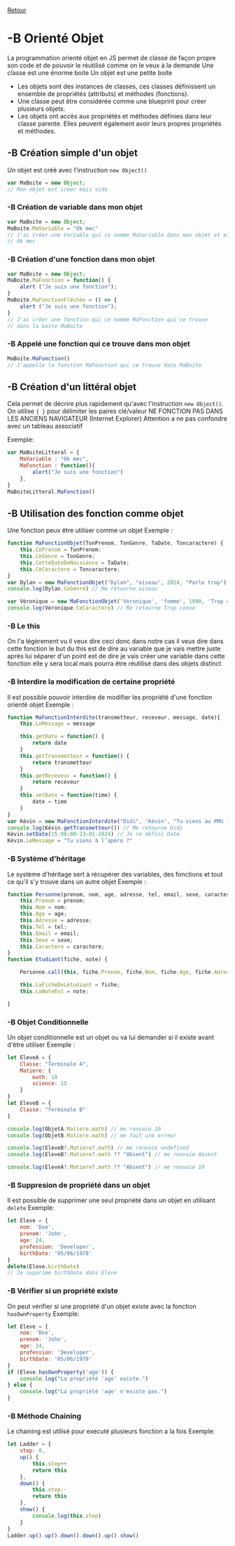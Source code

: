 [Retour](https://github.com/TamakiYagami/Cours/tree/main/CoursJS)
# -B Orienté Objet
La programmation orienté objet en JS permet de classé de façon propre son code et de pouvoir le réutilisé comme on le veux à la demande 
Une classe est une énorme boite
Un objet est une petite boite

- Les objets sont des instances de classes, ces classes définissent un ensemble de propriétés
(attributs) et méthodes (fonctions).
- Une classe peut être considérée comme une blueprint pour créer plusieurs objets.
- Les objets ont accès aux propriétés et méthodes définies dans leur classe
parente. Elles peuvent également avoir leurs propres propriétés et méthodes.

## -B Création simple d'un objet
Un objet est créé avec l'instruction `new Object()`
```js
var MaBoite = new Object;
// Mon objet est créer mais vide
```
### -B Création de variable dans mon objet
```js
var MaBoite = new Object;
MaBoite.MaVariable = "Ok mec"
// J'ai créer une Variable qui ce nomme MaVariable dans mon objet et elle contient la chaîne de caractère
// Ok mec
```
### -B Création d'une fonction dans mon objet
```js
var MaBoite = new Object;
MaBoite.MaFonction = function() {
    alert ("Je suis une fonction");
}
MaBoite.MaFonctionFléchée = () => {
    alert ("Je suis une fonction");
}
// J'ai créer une fonction qui ce nomme MaFonction qui ce trouve
// dans la boite MaBoite 
```
### -B Appelé une fonction qui ce trouve dans mon objet
```js
MaBoite.MaFonction()
// J’appelle la fonction MaFonction qui ce trouve dans MaBoite
```

## -B Création d'un littéral objet 
Cela permet de décrire plus rapidement qu'avec l'instruction `new Object()`. On utilise `{ }` pour délimiter les paires clé/valeur
NE FONCTION PAS DANS LES ANCIENS NAVIGATEUR (Internet Explorer)
Attention a ne pas confondre avec un tableau associatif

Exemple: 
```js
var MaBoiteLitteral = {
    MaVariable : "Ok mec",
    MaFonction : function(){
        alert("Je suis une fonction")
    },
}
MaBoiteLitteral.MaFonction()
```

## -B Utilisation des fonction comme objet
Une fonction peux être utiliser comme un objet 
Exemple : 
```js
function MaFonctionObjet(TonPrenom, TonGenre, TaDate, Toncaractere) {
    this.CePrenom = TonPrenom;
    this.CeGenre = TonGenre;
    this.CetteDateDeNaissance = TaDate;
    this.CeCaractere = Toncaractere;
}
var Dylan = new MaFonctionObjet("Dylan", "oiseau", 2024, "Parle trop")
console.log(Dylan.CeGenre) // Me retourne oiseau

var Véronique = new MaFonctionObjet('Véronique', 'fomme', 1990, 'Trop conne')
console.log(Véronique.CeCaractere) // Me retourne Trop conne
```

### -B Le this 
On l'a légèrement vu il veux dire ceci donc dans notre cas il veux dire dans cette fonction 
le but du this est de dire au variable que je vais mettre juste après lui séparer d'un point 
est de dire je vais créer une variable dans cette fonction elle y sera local mais pourra être réutilisé 
dans des objets distinct

### -B Interdire la modification de certaine propriété 
Il est possible pouvoir interdire de modifier les propriété d'une fonction orienté objet
Exemple : 
```js
function MaFonctionInterdite(transmetteur, receveur, message, date){
    this.LeMessage = message

    this.getDate = function() {
        return date
    }
    this.getTransmetteur = function() {
        return transmetteur
    }
    this.getReceveur = function() {
        return receveur
    }
    this.setDate = function(time) {
        date = time
    }
}
var Kévin = new MaFonctionInterdite("Didi", 'Kévin', "Tu viens au PMU ?", '15:00:00-22-01-2024')
console.log(Kévin.getTransmetteur()) // Me retourne Didi
Kévin.setDate(15:00:00-23-01-2024) // Je re défini Date
Kévin.LeMessage = "Tu viens à l’apéro ?"
```

### -B Système d'héritage
Le système d'héritage sert à récupérer des variables, des fonctions et tout ce qu'il s'y trouve dans 
un autre objet
Exemple : 
```js
function Personne(prenom, nom, age, adresse, tel, email, sexe, caractere) {
    this.Prenom = prenom;
    this.Nom = nom;
    this.Age = age;
    this.Adresse = adresse;
    this.Tel = tel;
    this.Email = email;
    this.Sexe = sexe;
    this.Caractere = caractere;
}
function Etudiant(fiche, note) {

    Personne.call(this, fiche.Prenom, fiche.Nom, fiche.Age, fiche.Adresse, fiche.Tel, fiche.Email, fiche.Sexe, fiche.Caractere);

    this.LaFicheDeLétudiant = fiche;
    this.LaNoteEst = note;

}
```

### -B Objet Conditionnelle 
Un objet conditionnelle est un objet ou va lui demander si il existe avant d'être utiliser
Exemple : 
```js
let EleveA = {
    Classe: "Terminale A", 
    Matiere: {
        math: 10
        science: 15
    }
}
let EleveB = {
    Classe: "Terminale B"
}

console.log(ObjetA.Matiere.math) // me renvoie 10
console.log(ObjetB.Matiere.math) // me fait une erreur

console.log(EleveB?.Matiere?.math) // me renvoie undefined
console.log(EleveB?.Matiere?.math ?? "Absent") // me renvoie Absent

console.log(EleveA?.Matiere?.math ?? "Absent") // me renvoie 10
```

### -B Suppresion de propriété dans un objet
Il est possible de supprimer une seul propriété dans un objet en utilisant `delete`
Exemple: 
```js
let Eleve = {
    nom: 'Doe',
    prenom: 'John',
    age: 24,
    profession: 'Developer',
    birthDate: '05/06/1978'
}
delete(Eleve.birthDate)
// Je supprime birthDate dans Eleve
```

### -B Vérifier si un propriété existe
On peut vérifier si une propriété d'un objet existe avec la fonction `hasOwnProperty`
Exemple: 
```js
let Eleve = {
    nom: 'Doe',
    prenom: 'John',
    age: 24,
    profession: 'Developer',
    birthDate: '05/06/1978'
}
if (Eleve.hasOwnProperty('age')) {
    console.log("La propriété 'age' existe.")
} else {
    console.log("La propriété 'age' n'existe pas.")
}
```

### -B Méthode Chaining
Le chaining est utilisé pour executé plusieurs fonction a la fois
Exemple: 
```js
let Ladder = {
    step: 0,
    up() {
        this.step++
        return this
    },
    down() {
        this.step--
        return this
    },
    show() {
        console.log(this.step)
    }
}
Ladder.up().up().down().down().up().show()
```